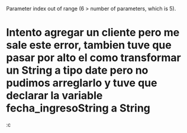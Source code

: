 Parameter index out of range (6 > number of parameters, which is 5).

# Intento agregar un cliente pero me sale este error, tambien tuve que pasar por alto el como transformar un String a tipo date pero no pudimos arreglarlo y tuve que declarar la variable fecha_ingresoString a String

:c

